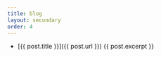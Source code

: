 ```yaml
---
title: blog
layout: secondary
order: 4
---
```


* [{{ post.title }}]({{ post.url }}) {{ post.excerpt }}
